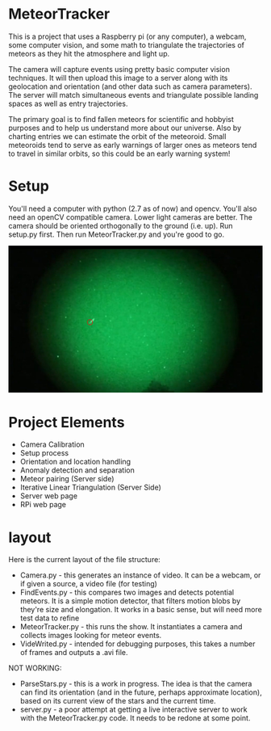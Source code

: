 # MeteorTracker
This is a project that uses a Raspberry pi (or any computer), a webcam, some computer vision, and some math to triangulate the trajectories of meteors as they hit the atmosphere and light up.

The camera will capture events using pretty basic computer vision techniques. It will then upload this image to a server along with its geolocation and orientation (and other data such as camera parameters). The server will match simultaneous events and triangulate possible landing spaces as well as entry trajectories.

The primary goal is to find fallen meteors for scientific and hobbyist purposes and to help us understand more about our universe. Also by charting entries we can estimate the orbit of the meteoroid. Small meteoroids tend to serve as early warnings of larger ones as meteors tend to travel in similar orbits, so this could be an early warning system!


# Setup
You'll need a computer with python (2.7 as of now) and opencv.  You'll also need an openCV compatible camera.  Lower light cameras are better.  The camera should be oriented orthogonally to the ground (i.e. up).  Run setup.py first.  Then run MeteorTracker.py and you're good to go.

<div style="text-align:center"><img src ="MeteorCapture.png?raw=true" /></div>

# Project Elements
- Camera Calibration
- Setup process
- Orientation and location handling
- Anomaly detection and separation
- Meteor pairing (Server side)
- Iterative Linear Triangulation (Server Side)
- Server web page
- RPi web page

# layout
Here is the current layout of the file structure:
- Camera.py - this generates an instance of video.  It can be a webcam, or if given a source, a video file (for testing)
- FindEvents.py - this compares two images and detects potential meteors.  It is a simple motion detector, that filters motion blobs by they're size and elongation.  It works in a basic sense, but will need more test data to refine
- MeteorTracker.py - this runs the show.  It instantiates a camera and collects images looking for meteor events.  
- VideWrited.py - intended for debugging purposes, this takes a number of frames and outputs a .avi file.

NOT WORKING:
- ParseStars.py - this is a work in progress.  The idea is that the camera can find its orientation (and in the future, perhaps approximate location), based on its current view of the stars and the current time.
- server.py - a poor attempt at getting a live interactive server to work with the MeteorTracker.py code.  It needs to be redone at some point.
